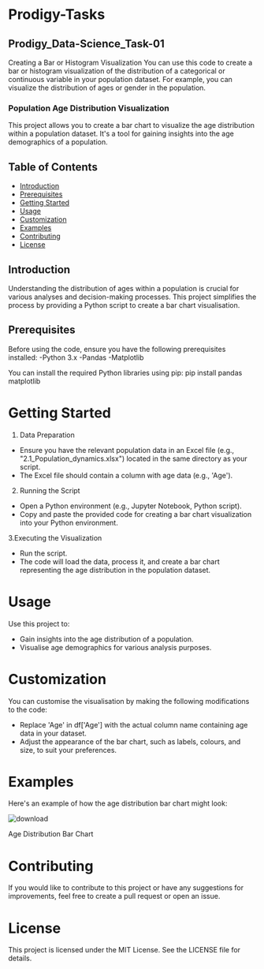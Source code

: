 # Prodigy-Tasks
## Prodigy_Data-Science_Task-01
Creating a Bar or Histogram Visualization
You can use this code to create a bar or histogram visualization of the distribution of a categorical or continuous variable in your population dataset. For example, you can visualize the distribution of ages or gender in the population.
### Population Age Distribution Visualization
This project allows you to create a bar chart to visualize the age distribution within a population dataset. It's a tool for gaining insights into the age demographics of a population.
## Table of Contents
- [Introduction](#introduction)
- [Prerequisites](#prerequisites)
- [Getting Started](#getting-started)
- [Usage](#usage)
- [Customization](#customization)
- [Examples](#examples)
- [Contributing](#contributing)
- [License](#license)
  
## Introduction
Understanding the distribution of ages within a population is crucial for various analyses and decision-making processes. This project simplifies the process by providing a Python script to create a bar chart visualisation.
## Prerequisites
Before using the code, ensure you have the following prerequisites installed:
-Python 3.x
-Pandas
-Matplotlib

You can install the required Python libraries using pip:
pip install pandas matplotlib

# Getting Started
1. Data Preparation
- Ensure you have the relevant population data in an Excel file (e.g., "2.1_Population_dynamics.xlsx") located in the same directory as your script.
- The Excel file should contain a column with age data (e.g., 'Age').

2. Running the Script
- Open a Python environment (e.g., Jupyter Notebook, Python script).
- Copy and paste the provided code for creating a bar chart visualization into your Python environment.

3.Executing the Visualization
- Run the script.
- The code will load the data, process it, and create a bar chart representing the age distribution in the population dataset.

# Usage
Use this project to:
- Gain insights into the age distribution of a population.
- Visualise age demographics for various analysis purposes.

# Customization
You can customise the visualisation by making the following modifications to the code:
- Replace 'Age' in df['Age'] with the actual column name containing age data in your dataset.
- Adjust the appearance of the bar chart, such as labels, colours, and size, to suit your preferences.

# Examples
Here's an example of how the age distribution bar chart might look:

![download](https://github.com/AYUSH-SHARMA12/Prodigy-Tasks/assets/70780478/d0e7f634-3c89-4988-bf48-a44aaec416c7)



Age Distribution Bar Chart

# Contributing
If you would like to contribute to this project or have any suggestions for improvements, feel free to create a pull request or open an issue.

# License
This project is licensed under the MIT License. See the LICENSE file for details.


